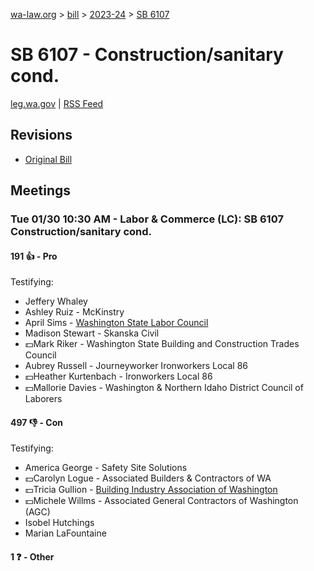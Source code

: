 [wa-law.org](/) > [bill](/bill/) > [2023-24](/bill/2023-24/) > [SB 6107](/bill/2023-24/sb/6107/)

# SB 6107 - Construction/sanitary cond.
[leg.wa.gov](https://app.leg.wa.gov/billsummary?BillNumber=6107&Year=2023&Initiative=false) | [RSS Feed](./rss.xml)

## Revisions
* [Original Bill](1/)

## Meetings
### Tue 01/30 10:30 AM - Labor & Commerce (LC): SB 6107 Construction/sanitary cond.
#### 191 👍 - Pro
Testifying:
* Jeffery Whaley
* Ashley Ruiz - McKinstry
* April Sims - [Washington State Labor Council](/org/washington_state_labor_council/)
* Madison Stewart - Skanska Civil
* 💵Mark Riker - Washington State Building and Construction Trades Council
* Aubrey Russell - Journeyworker Ironworkers Local 86
* 💵Heather Kurtenbach - Ironworkers Local 86
* 💵Mallorie Davies - Washington & Northern Idaho District Council of Laborers

#### 497 👎 - Con
Testifying:
* America George - Safety Site Solutions
* 💵Carolyn Logue - Associated Builders & Contractors of WA
* 💵Tricia Gullion - [Building Industry Association of Washington](/org/building_industry_association_of_washington/)
* 💵Michele Willms - Associated General Contractors of Washington (AGC)
* Isobel Hutchings
* Marian LaFountaine

#### 1 ❓ - Other
